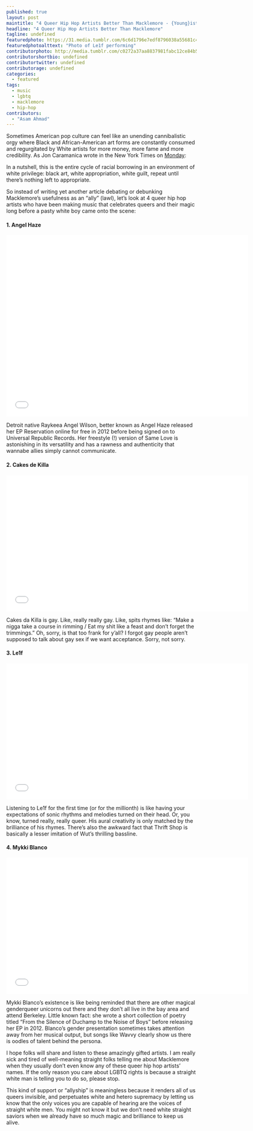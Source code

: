 ```yaml
---
published: true
layout: post
maintitle: "4 Queer Hip Hop Artists Better Than Macklemore - {Young}ist"
headline: "4 Queer Hip Hop Artists Better Than Macklemore"
tagline: undefined
featuredphoto: https://31.media.tumblr.com/6c6d1796e7edf8796038a55681c4088f/tumblr_inline_n087l1H2Rt1rkj9dw.jpg
featuredphotoalttext: "Photo of Le1f performing"
contributorphoto: http://media.tumblr.com/c0272a37aa8837981fabc12ce84b5b30/tumblr_inline_mnj53hxkiK1rkj9dw.jpg
contributorshortbio: undefined
contributortwitter: undefined
contributorage: undefined
categories: 
  - featured
tags: 
  - music
  - lgbtq
  - macklemore
  - hip-hop
contributors: 
  - "Asam Ahmad"
---
```


Sometimes American pop culture can feel like an unending cannibalistic orgy where Black and African-American art forms are constantly consumed and regurgitated by White artists for more money, more fame and more credibility. As Jon Caramanica wrote in the New York Times on [Monday](http://www.nytimes.com/2014/01/28/arts/music/finding-a-place-in-the-hip-hop-ecosystem.html):

In a nutshell, this is the entire cycle of racial borrowing in an environment of white privilege: black art, white appropriation, white guilt, repeat until there’s nothing left to appropriate.

So instead of writing yet another article debating or debunking Macklemore’s usefulness as an “ally” (lawl), let’s look at 4 queer hip hop artists who have been making music that celebrates queers and their magic long before a pasty white boy came onto the scene:

<h4>1. Angel Haze</h4>

<iframe width="640" height="480" src="//www.youtube.com/embed/WVP_XlxV2Q0" frameborder="0" allowfullscreen></iframe>

Detroit native Raykeea Angel Wilson, better known as Angel Haze released her EP Reservation online for free in 2012 before being signed on to Universal Republic Records. Her freestyle (!) version of Same Love is astonishing in its versatility and has a rawness and authenticity that wannabe allies simply cannot communicate.

<h4>2. Cakes de Killa</h4>

<iframe width="640" height="360" src="//www.youtube.com/embed/Mfc4EVHlNu0" frameborder="0" allowfullscreen></iframe>

Cakes da Killa is gay. Like, really really gay. Like, spits rhymes like: “Make a nigga take a course in rimming / Eat my shit like a feast and don’t forget the trimmings.” Oh, sorry, is that too frank for y’all? I forgot gay people aren’t supposed to talk about gay sex if we want acceptance. Sorry, not sorry.

<h4>3. Le1f</h4>

<iframe width="640" height="360" src="//www.youtube.com/embed/Nrnq4SZ0luc" frameborder="0" allowfullscreen></iframe>

Listening to Le1f for the first time (or for the millionth) is like having your expectations of sonic rhythms and melodies turned on their head. Or, you know, turned really, really queer. His aural creativity is only matched by the brilliance of his rhymes. There’s also the awkward fact that Thrift Shop is basically a lesser imitation of Wut’s thrilling bassline.

<h4>4. Mykki Blanco</h4>

<iframe width="640" height="360" src="//www.youtube.com/embed/sokeAMDm7mk" frameborder="0" allowfullscreen></iframe>

Mykki Blanco’s existence is like being reminded that there are other magical genderqueer unicorns out there and they don’t all live in the bay area and attend Berkeley. Little known fact: she wrote a short collection of poetry titled “From the Silence of Duchamp to the Noise of Boys” before releasing her EP in 2012. Blanco’s gender presentation sometimes takes attention away from her musical output, but songs like Wavvy clearly show us there is oodles of talent behind the persona.

I hope folks will share and listen to these amazingly gifted artists. I am really sick and tired of well-meaning straight folks telling me about Macklemore when they usually don’t even know any of these queer hip hop artists’ names. If the only reason you care about LGBTQ rights is because a straight white man is telling you to do so, please stop.

This kind of support or “allyship” is meaningless because it renders all of us queers invisible, and perpetuates white and hetero supremacy by letting us know that the only voices you are capable of hearing are the voices of straight white men. You might not know it but we don’t need white straight saviors when we already have so much magic and brilliance to keep us alive.